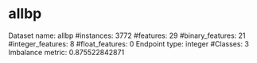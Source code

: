 # allbp
Dataset name: allbp
#instances: 3772
#features: 29
  #binary_features: 21
  #integer_features: 8
  #float_features: 0
Endpoint type: integer
#Classes: 3
Imbalance metric: 0.875522842871
